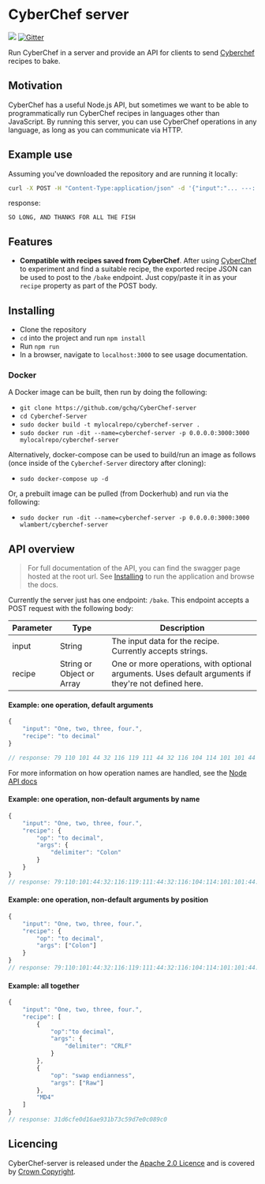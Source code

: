 # CyberChef server

[![](https://img.shields.io/badge/license-Apache%202.0-blue.svg)](https://github.com/gchq/CyberChef-server/blob/master/LICENSE)
[![Gitter](https://badges.gitter.im/gchq/CyberChef.svg)](https://gitter.im/gchq/CyberChef?utm_source=badge&utm_medium=badge&utm_campaign=pr-badge)


Run CyberChef in a server and provide an API for clients to send [Cyberchef](https://gchq.github.io/CyberChef/) recipes to bake.

## Motivation

CyberChef has a useful Node.js API, but sometimes we want to be able to programmatically run CyberChef recipes in languages other than JavaScript. By running this server, you can use CyberChef operations in any language, as long as you can communicate via HTTP.

## Example use
Assuming you've downloaded the repository and are running it locally:
```bash
curl -X POST -H "Content-Type:application/json" -d '{"input":"... ---:.-.. --- -. --. --..--:.- -. -..:- .... .- -. -.- ...:..-. --- .-.:.- .-.. .-..:- .... .:..-. .. ... ....", "recipe":{"op":"from morse code", "args": {"wordDelimiter": "Colon"}}}' localhost:3000/bake
```
response:
```
SO LONG, AND THANKS FOR ALL THE FISH
```


## Features
- **Compatible with recipes saved from CyberChef**.
After using [CyberChef](https://gchq.github.io/CyberChef/) to experiment and find a suitable recipe, the exported recipe JSON can be used to post to the `/bake` endpoint. Just copy/paste it in as your `recipe` property as part of the POST body.


## Installing
- Clone the repository
- `cd` into the project and run `npm install`
- Run `npm run`
- In a browser, navigate to `localhost:3000` to see usage documentation.


### Docker
A Docker image can be built, then run by doing the following:

- `git clone https://github.com/gchq/CyberChef-server`
- `cd Cyberchef-Server`
- `sudo docker build -t mylocalrepo/cyberchef-server .`
- `sudo docker run -dit --name=cyberchef-server -p 0.0.0.0:3000:3000 mylocalrepo/cyberchef-server`

Alternatively, docker-compose can be used to build/run an image as follows (once inside of the `Cyberchef-Server` directory after cloning):

- `sudo docker-compose up -d`

Or, a prebuilt image can be pulled (from Dockerhub) and run via the following:

- `sudo docker run -dit --name=cyberchef-server -p 0.0.0.0:3000:3000 wlambert/cyberchef-server`


## API overview
> For full documentation of the API, you can find the swagger page hosted at the root url. See [Installing](#Installing) to run the application and browse the docs.

Currently the server just has one endpoint: `/bake`. This endpoint accepts a POST request with the following body:

|Parameter|Type|Description|
|---|---|---|
input|String|The input data for the recipe. Currently accepts strings.
recipe|String or Object or Array|One or more operations, with optional arguments. Uses default arguments if they're not defined here.

#### Example: one operation, default arguments
```javascript
{
    "input": "One, two, three, four.",
    "recipe": "to decimal"
}

// response: 79 110 101 44 32 116 119 111 44 32 116 104 114 101 101 44 32 102 111 117 114 46
```
For more information on how operation names are handled, see the [Node API docs](https://github.com/gchq/CyberChef/wiki/Node-API#operation-names)


#### Example: one operation, non-default arguments by name
```javascript
{
    "input": "One, two, three, four.",
    "recipe": {
        "op": "to decimal",
        "args": {
            "delimiter": "Colon"
        }
    }
}
// response: 79:110:101:44:32:116:119:111:44:32:116:104:114:101:101:44:32:102:111:117:114:46
```

#### Example: one operation, non-default arguments by position
```javascript
{
    "input": "One, two, three, four.",
    "recipe": {
        "op": "to decimal",
        "args": ["Colon"]
    }
}
// response: 79:110:101:44:32:116:119:111:44:32:116:104:114:101:101:44:32:102:111:117:114:46
```

#### Example: all together
```javascript
{
    "input": "One, two, three, four.",
    "recipe": [
        {
            "op":"to decimal",
            "args": {
                "delimiter": "CRLF"
            }
        },
        {
            "op": "swap endianness",
            "args": ["Raw"]
        },
        "MD4"
    ]
}
// response: 31d6cfe0d16ae931b73c59d7e0c089c0
```


## Licencing

CyberChef-server is released under the [Apache 2.0 Licence](https://www.apache.org/licenses/LICENSE-2.0) and is covered by [Crown Copyright](https://www.nationalarchives.gov.uk/information-management/re-using-public-sector-information/copyright-and-re-use/crown-copyright/).
